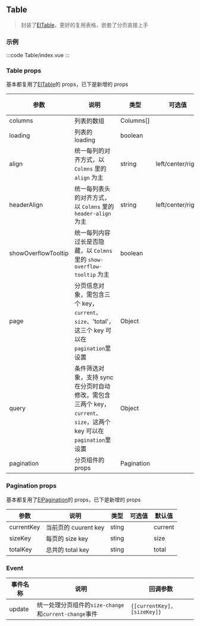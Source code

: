 ## Table

> 封装了[ElTable](https://element-plus.org/zh-CN/component/table.html)，更好的复用表格，嵌套了分页直接上手

### 示例

:::code Table/index.vue
:::

### Table props

基本都复用了[ElTable](https://element-plus.org/zh-CN/component/table.html)的 props，已下是新增的 props

| 参数                | 说明                                                                                                               | 类型       | 可选值            | 默认值 |
| ------------------- | ------------------------------------------------------------------------------------------------------------------ | ---------- | ----------------- | ------ |
| columns             | 列表的数组                                                                                                         | Columns[]  |                   | []     |
| loading             | 列表的 loading                                                                                                     | boolean    |                   | false  |
| align               | 统一每列的对齐方式，以 `Colmns` 里的 `align` 为主                                                                  | string     | left/center/right | left   |
| headerAlign         | 统一每列表头的对齐方式，以 `Colmns` 里的 `header-align` 为主                                                       | string     | left/center/right |        |
| showOverflowTooltip | 统一每列内容过长是否隐藏，以 `Colmns` 里的 `show-overflow-tooltip` 为主                                            | boolean    |                   | false  |
| page                | 分页信息对象，需包含三个 key，`current`、`size`、'total'，这三个 key 可以在`pagination`里设置                      | Object     |                   |        |
| query               | 条件筛选对象，支持 sync 在分页时自动修改，需包含三两个 key，`current`、`size`，这两个 key 可以在`pagination`里设置 | Object     |                   |        |
| pagination          | 分页组件的 props                                                                                                   | Pagination |                   |        |

### Pagination props

基本都复用了[ElPagination](https://element.eleme.cn/#/zh-CN/component/pagination)的 props，已下是新增的 props

| 参数       | 说明                 | 类型  | 可选值 | 默认值  |
| ---------- | -------------------- | ----- | ------ | ------- |
| currentKey | 当前页的 cuurent key | sting |        | current |
| sizeKey    | 每页的 size key      | sting |        | size    |
| totalKey   | 总共的 total key     | sting |        | total   |

### Event

| 事件名称 | 说明                                                  | 回调参数                  |
| -------- | ----------------------------------------------------- | ------------------------- |
| update   | 统一处理分页组件的`size-change`和`current-change`事件 | `{[currentKey], [sizeKey]}` |
